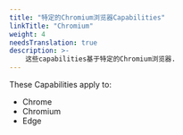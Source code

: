 ```yaml
---
title: "特定的Chromium浏览器Capabilities"
linkTitle: "Chromium"
weight: 4
needsTranslation: true
description: >-
    这些capabilities基于特定的Chromium浏览器.
---
```


These Capabilities apply to:
* Chrome
* Chromium
* Edge
